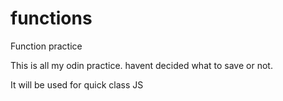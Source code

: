 # functions
Function practice


This is all my odin practice. havent decided what to save or not.

It will be used for quick class JS